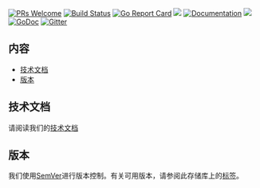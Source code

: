 
[![PRs Welcome](https://img.shields.io/badge/PRs-welcome-brightgreen.svg?style=flat-square)](http://makeapullrequest.com)
[![Build Status](https://travis-ci.org/GACHAIN/go-gachain.svg?branch=master)](https://travis-ci.org/GACHAIN/go-gachain)
[![Go Report Card](https://goreportcard.com/badge/github.com/GACHAIN/go-gachain)](https://goreportcard.com/report/github.com/GACHAIN/go-gachain)
![](https://reposs.herokuapp.com/?path=GACHAIN/go-gachain&style=flat)
[![Documentation](https://img.shields.io/badge/docs-latest-brightgreen.svg?style=flat)](http://gachain.readthedocs.io/zh_CN/latest/)
[![](https://tokei.rs/b1/github/GACHAIN/go-gachain)](https://github.com/GACHAIN/go-gachain)
[![GoDoc](https://godoc.org/github.com/GACHAIN/go-gachain?status.svg)](https://github.com/GACHAIN/go-gachain)
[![Gitter](https://badges.gitter.im/Join%20Chat.svg)](https://gitter.im/GACAHIN/go-gachain?utm_source=share-link&utm_medium=link&utm_campaign=share-link)
## 内容

- [技术文档](#技术文档)
- [版本](#版本)

## 技术文档
请阅读我们的[技术文档](http://gachain.readthedocs.io/zh_CN/latest/)

## 版本
我们使用[SemVer](http://semver.org/)进行版本控制。有关可用版本，请参阅此存储库上的[标签](https://github.com/GACHAIN/go-gachain/tags)。
